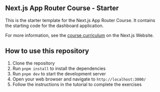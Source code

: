 ## Next.js App Router Course - Starter

This is the starter template for the Next.js App Router Course. It contains the starting code for the dashboard application.

For more information, see the [course curriculum](https://nextjs.org/learn) on the Next.js Website.

## How to use this repository

1. Clone the repository
2. Run `pnpm install` to install the dependencies
3. Run `pnpm dev` to start the development server
4. Open your web browser and navigate to `http://localhost:3000/`
5. Follow the instructions in the tutorial to complete the exercises
